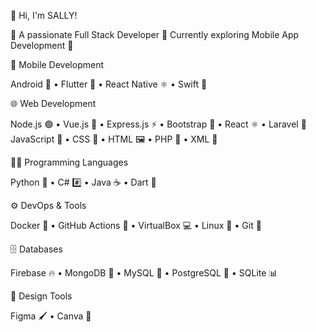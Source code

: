 👋 Hi, I'm SALLY!

🎯 A passionate Full Stack Developer
🌱 Currently exploring Mobile App Development 🚀



📱 Mobile Development

Android 🤖 • Flutter 🦋 • React Native ⚛️ • Swift 🍎

🌐 Web Development

Node.js 🟢 • Vue.js 🌿 • Express.js ⚡ • Bootstrap 🎨 • React ⚛️ • Laravel 🐘
JavaScript 📜 • CSS 🎨 • HTML 🖼️ • PHP 🐘 • XML 📄

🧑‍💻 Programming Languages

Python 🐍 • C# #️⃣ • Java ☕ • Dart 🎯

⚙️ DevOps & Tools

Docker 🐳 • GitHub Actions 🤝 • VirtualBox 💻 • Linux 🐧 • Git 🌲

🗄️ Databases

Firebase 🔥 • MongoDB 🍃 • MySQL 🐬 • PostgreSQL 🐘 • SQLite 📊

🎨 Design Tools

Figma 🖌️ • Canva 🎨
